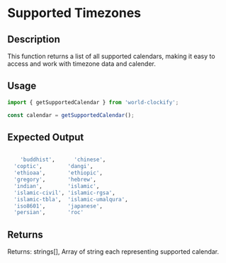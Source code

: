 # Supported Timezones

## Description

This function returns a list of all supported calendars, making it easy to access and work with timezone data and calender.

## Usage

```javascript
import { getSupportedCalendar } from 'world-clockify';

const calendar = getSupportedCalendar();
```

## Expected Output

```bash

    'buddhist',      'chinese',
  'coptic',        'dangi',
  'ethioaa',       'ethiopic',
  'gregory',       'hebrew',
  'indian',        'islamic',
  'islamic-civil', 'islamic-rgsa',
  'islamic-tbla',  'islamic-umalqura',
  'iso8601',       'japanese',
  'persian',       'roc'

```

## Returns

Returns: strings[], Array of string each representing supported calendar.
